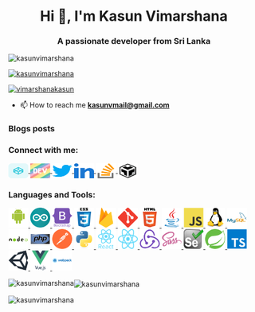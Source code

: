 <h1 align="center">Hi 👋, I'm Kasun Vimarshana</h1>
<h3 align="center">A passionate developer from Sri Lanka</h3>

<p align="left">
    <img src="https://komarev.com/ghpvc/?username=kasunvimarshana&label=Profile%20views&color=0e75b6&style=flat" alt="kasunvimarshana" />
</p>

<p align="left">
    <a href="https://github.com/ryo-ma/github-profile-trophy">
        <img src="https://github-profile-trophy.vercel.app/?username=kasunvimarshana" alt="kasunvimarshana" />
    </a>
</p>

<p align="left">
    <a href="https://twitter.com/vimarshanakasun" target="blank">
        <img src="https://img.shields.io/twitter/follow/vimarshanakasun?logo=twitter&style=for-the-badge" alt="vimarshanakasun" />
    </a>
</p>

- 📫 How to reach me **kasunvmail@gmail.com**

### Blogs posts
<!-- BLOG-POST-LIST:START -->
<!-- BLOG-POST-LIST:END -->

<h3 align="left">Connect with me:</h3>
<p align="left">
    <a href="https://codepen.io/kasunvimarshana" target="blank">
        <img align="center" src="./icons/Social/codepen.svg" alt="kasunvimarshana" height="30" width="40" />
    </a>
    <a href="https://dev.to/kasun" target="blank">
        <img align="center" src="./icons/Social/devto.svg" alt="kasun" height="30" width="40" />
    </a>
    <a href="https://twitter.com/vimarshanakasun" target="blank">
        <img align="center" src="./icons/Social/twitter.svg" alt="vimarshanakasun" height="30" width="40" />
    </a>
    <a href="https://linkedin.com/in/kasun-vimarshana-256b31ba" target="blank">
        <img align="center" src="./icons/Social/linked-in-alt.svg" alt="kasun-vimarshana-256b31ba" height="30" width="40" />
    </a>
    <a href="https://stackoverflow.com/users/5041058" target="blank">
        <img align="center" src="./icons/Social/stack-overflow.svg" alt="5041058" height="30" width="40" />
    </a>
    <a href="https://codesandbox.com/kasunvmail" target="blank">
        <img align="center" src="./icons/Social/codesandbox.svg" alt="kasunvmail" height="30" width="40" />
    </a>
</p>

<h3 align="left">Languages and Tools:</h3>
<p align="left">
    <a href="https://developer.android.com" target="_blank" rel="noreferrer">
        <img src="./icons/android/android-original-wordmark.svg" alt="android" width="40" height="40"/>
    </a>
    <a href="https://www.arduino.cc/" target="_blank" rel="noreferrer">
        <img src="./icons/arduino/arduino-1.svg" alt="arduino" width="40" height="40"/>
    </a>
    <a href="https://getbootstrap.com" target="_blank" rel="noreferrer">
        <img src="./icons/bootstrap/bootstrap-plain-wordmark.svg" alt="bootstrap" width="40" height="40"/>
    </a>
    <a href="https://www.w3schools.com/css/" target="_blank" rel="noreferrer">
        <img src="./icons/css3/css3-original-wordmark.svg" alt="css3" width="40" height="40"/>
    </a>
    <a href="https://firebase.google.com/" target="_blank" rel="noreferrer">
        <img src="./icons/firebase/firebase-icon.svg" alt="firebase" width="40" height="40"/>
    </a>
    <a href="https://git-scm.com/" target="_blank" rel="noreferrer">
        <img src="./icons/git-scm/git-scm-icon.svg" alt="git" width="40" height="40"/>
    </a>
    <a href="https://www.w3.org/html/" target="_blank" rel="noreferrer">
        <img src="./icons/html5/html5-original-wordmark.svg" alt="html5" width="40" height="40"/>
    </a>
    <a href="https://www.java.com" target="_blank" rel="noreferrer">
        <img src="./icons/java/java-original.svg" alt="java" width="40" height="40"/>
    </a>
    <a href="https://developer.mozilla.org/en-US/docs/Web/JavaScript" target="_blank" rel="noreferrer">
        <img src="./icons/javascript/javascript-original.svg" alt="javascript" width="40" height="40"/>
    </a>
    <a href="https://www.linux.org/" target="_blank" rel="noreferrer">
        <img src="./icons/linux/linux-original.svg" alt="linux" width="40" height="40"/>
    </a>
    <a href="https://www.mysql.com/" target="_blank" rel="noreferrer">
        <img src="./icons/mysql/mysql-original-wordmark.svg" alt="mysql" width="40" height="40"/>
    </a>
    <a href="https://nodejs.org" target="_blank" rel="noreferrer">
        <img src="./icons/nodejs/nodejs-original-wordmark.svg" alt="nodejs" width="40" height="40"/>
    </a>
    <a href="https://www.php.net" target="_blank" rel="noreferrer">
        <img src="./icons/php/php-original.svg" alt="php" width="40" height="40"/>
    </a>
    <a href="https://postman.com" target="_blank" rel="noreferrer"> 
        <img src="./icons/getpostman/getpostman-icon.svg" alt="postman" width="40" height="40"/>
    </a>
    <a href="https://www.python.org" target="_blank" rel="noreferrer">
        <img src="./icons/python/python-original.svg" alt="python" width="40" height="40"/>
    </a> 
    <a href="https://reactjs.org/" target="_blank" rel="noreferrer"> 
        <img src="./icons/react/react-original-wordmark.svg" alt="react" width="40" height="40"/>
    </a>
    <a href="https://reactnative.dev/" target="_blank" rel="noreferrer">
        <img src="./icons/reactnative/header_logo.svg" alt="reactnative" width="40" height="40"/>
    </a> 
    <a href="https://redux.js.org" target="_blank" rel="noreferrer"> 
        <img src="./icons/redux/redux-original.svg" alt="redux" width="40" height="40"/>
    </a>
    <a href="https://sass-lang.com" target="_blank" rel="noreferrer">
        <img src="./icons/sass/sass-original.svg" alt="sass" width="40" height="40"/>
    </a> 
    <a href="https://www.selenium.dev" target="_blank" rel="noreferrer"> 
        <img src="./icons/selenium/selenium-logo.svg" alt="selenium" width="40" height="40"/>
    </a> 
    <a href="https://spring.io/" target="_blank" rel="noreferrer">
        <img src="./icons/springio/springio-icon.svg" alt="spring" width="40" height="40"/>
    </a>
    <a href="https://www.typescriptlang.org/" target="_blank" rel="noreferrer">
        <img src="./icons/typescript/typescript-original.svg" alt="typescript" width="40" height="40"/>
    </a> 
    <a href="https://unity.com/" target="_blank" rel="noreferrer"> 
        <img src="./icons/unity3d/unity3d-icon.svg" alt="unity" width="40" height="40"/>
    </a>
    <a href="https://vuejs.org/" target="_blank" rel="noreferrer">
        <img src="./icons/vuejs/vuejs-original-wordmark.svg" alt="vuejs" width="40" height="40"/>
    </a> 
    <a href="https://webpack.js.org" target="_blank" rel="noreferrer"> 
        <img src="./icons/webpack/webpack-original-wordmark.svg" alt="webpack" width="40" height="40"/> 
    </a>
</p>

<p>
    <img align="left" src="https://github-readme-stats.vercel.app/api/top-langs?username=kasunvimarshana&show_icons=true&locale=en&layout=compact" alt="kasunvimarshana" />
</p>

<p>
    <img align="center" src="https://github-readme-stats.vercel.app/api?username=kasunvimarshana&show_icons=true&locale=en" alt="kasunvimarshana" />
</p>

<p>
    <img align="center" src="https://github-readme-streak-stats.herokuapp.com/?user=kasunvimarshana&" alt="kasunvimarshana" />
</p>

